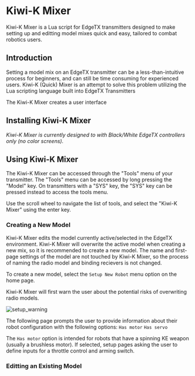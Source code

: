 # Kiwi-K Mixer
Kiwi-K Mixer is a Lua script for EdgeTX transmitters designed to make setting up and editting model mixes quick and easy, tailored to combat robotics users.

## Introduction
Setting a model mix on an EdgeTX transmitter can be a less-than-intuitive process for beginners, and can still be time consuming for experienced users.  Kiwi-K (Quick) Mixer is an attempt to solve this problem utilizing the Lua scripting language built into EdgeTX Transmitters

The Kiwi-K Mixer creates a user interface

## Installing Kiwi-K Mixer

*Kiwi-K Mixer is currently designed to with Black/White EdgeTX controllers only (no color screens).* 

## Using Kiwi-K Mixer
The Kiwi-K Mixer can be accessed through the "Tools" menu of your transmitter.  The "Tools" menu can be accessed by long pressing the "Model" key.  On transmitters with a "SYS" key, the "SYS" key can be pressed instead to access the tools menu.


Use the scroll wheel to navigate the list of tools, and select the "Kiwi-K Mixer" using the enter key.

### Creating a New Model
Kiwi-K Mixer edits the model currently active/selected in the EdgeTX environment.  Kiwi-K Mixer will overwrite the active model when creating a new mix, so it is recommended to create a new model.  The name and first-page settings of the model are not touched by Kiwi-K Mixer, so the process of naming the radio model and binding recievers is not changed.

To create a new model, select the `Setup New Robot` menu option on the home page.

Kiwi-K Mixer will first warn the user about the potential risks of overwriting radio models.

![setup_warning](https://github.com/user-attachments/assets/8c954fa7-f802-4d60-993f-1bec6b936c52)

The following page prompts the user to provide information about their robot configuration with the following options:
`Has motor`
`Has servo`

The `Has motor` option is intended for robots that have a spinning KE weapon (usually a brushless motor).  If selected, setup pages asking the user to define inputs for a throttle control and arming switch. 


### Editting an Existing Model

